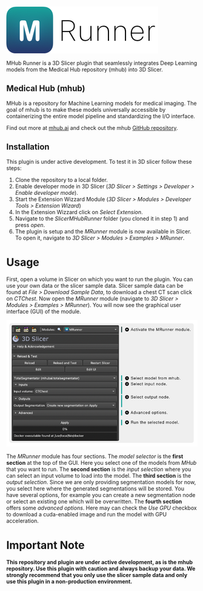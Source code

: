 ![MHub Runner (3DSlicer Plugin)](https://github.com/AIM-Harvard/SlicerMHubRunner/blob/master/MRunner/Resources/Icons/Name.png?raw=true)

MHub Runner is a 3D Slicer plugin that seamlessly integrates Deep Learning models from the Medical Hub repository (mhub) into 3D Slicer.

## Medical Hub (mhub)
MHub is a repository for Machine Learning models for medical imaging. The goal of mhub is to make these models universally accessible by containerizing the entire model pipeline and standardizing the I/O interface.

Find out more at [mhub.ai](https://mhub.ai) and check out the mhub [GitHub repository](https://github.com/AIM-Harvard/mhub).

## Installation

This plugin is under active development. To test it in 3D slicer follow these steps:

1. Clone the repository to a local folder.
2. Enable developer mode in 3D Slicer (*3D Slicer > Settings > Developer > Enable developer mode*).
3. Start the Extension Wizzard Module (*3D Slicer > Modules > Developer Tools > Extension Wizard*)
4. In the Extension Wizzard click on *Select Extension*.
5. Navigate to the *SlicerMHubRunner* folder (you cloned it in step 1) and press *open*.
6. The plugin is setup and the *MRunner* module is now available in Slicer. To open it, navigate to *3D Slicer > Modules > Examples > MRunner*.


# Usage

First, open a volume in Slicer on which you want to run the plugin. You can use your own data or the slicer sample data. Slicer sample data can be found at *File > Download Sample Data*, to download a chest CT scan click on *CTChest*. Now open the *MRunner* module (navigate to *3D Slicer > Modules > Examples > MRunner*). You will now see the graphical user interface (GUI) of the module.

![Plugin Module Overview](https://raw.githubusercontent.com/AIM-Harvard/SlicerMHubRunner/master/MRunner/Resources/Icons/PluginOverview.png?token=GHSAT0AAAAAABYHSGFF42PNGDWXS3I3YZR4Y6OSKOA)

The *MRunner* module has four sections. The *model selector* is the **first section** at the top of the GUI. Here you select one of the models from *MHub* that you want to run. The **second section** is the *input selection* where you can select an input volume to load into the model. The **third section** is the *output selection*. Since we are only providing segmentation models for now, you select here where the generated segmentations will be stored. You have several options, for example you can create a new segmentation node or select an existing one which will be overwritten. The **fourth section** offers some *advanced options*. Here may can check the *Use GPU* checkbox to download a cuda-enabled image and run the model with GPU acceleration.

# Important Note

**This repository and plugin are under active development, as is the mhub repository.
Use this plugin with caution and always backup your data. We strongly recommend that you only use the slicer sample data and only use this plugin in a non-production environment.**
